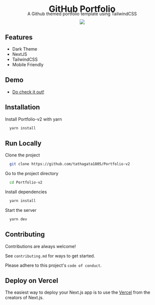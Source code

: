 <div align="center">
<h1 style="margin-bottom:-10px;">GitHub Portfolio</h1>
A Github themed portfolio template using TailwindCSS
<br>
</div>
<p align="center" style="margin-top:10px;">
  <a title="MIT License" href="LICENSE">
    <img src="https://img.shields.io/github/license/gridsome/gridsome.svg?style=flat-square&label=License&colorB=6cc24a">
  </a>
  
</p>

## Features

- Dark Theme
- NextJS
- TailwindCSS
- Mobile Friendly


## Demo

- [Do check it out!](https://tathagata-dev.vercel.app/)


## Installation

Install Portfolio-v2 with yarn

```bash
  yarn install
```

## Run Locally

Clone the project

```bash
  git clone https://github.com/tathagata1805/Portfolio-v2
```

Go to the project directory

```bash
  cd Portfolio-v2
```

Install dependencies

```bash
  yarn install
```

Start the server

```bash
  yarn dev
```

## Contributing

Contributions are always welcome!

See `contributing.md` for ways to get started.

Please adhere to this project's `code of conduct`.

## Deploy on Vercel

The easiest way to deploy your Next.js app is to use the [Vercel](https://vercel.com/) from the creators of Next.js.

